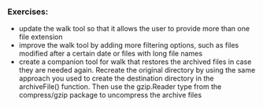 ### Exercises:
* update the walk tool so that it allows the user to provide more than one file extension
* improve the walk tool by adding more filtering options, such as files modified after a certain date or files with long file names
* create a companion tool for walk that restores the archived files in case they are needed again. Recreate the original directory by using the same approach you used to create the destination directory in the archiveFile() function. Then use the gzip.Reader type from the compress/gzip package to uncompress the archive files